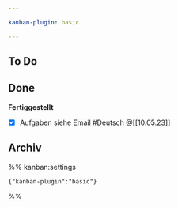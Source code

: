 ```yaml
---

kanban-plugin: basic

---
```


## To Do



## Done

**Fertiggestellt**
- [x] Aufgaben siehe Email #Deutsch @[[10.05.23]]


## Archiv





%% kanban:settings
```
{"kanban-plugin":"basic"}
```
%%